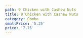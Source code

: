 ```yaml
---
path: 9 Chicken with Cashew Nuts
title: 9 Chicken with Cashew Nuts
category: Combo
smallPrice: '5.25'
price: '7.75'
---
```


